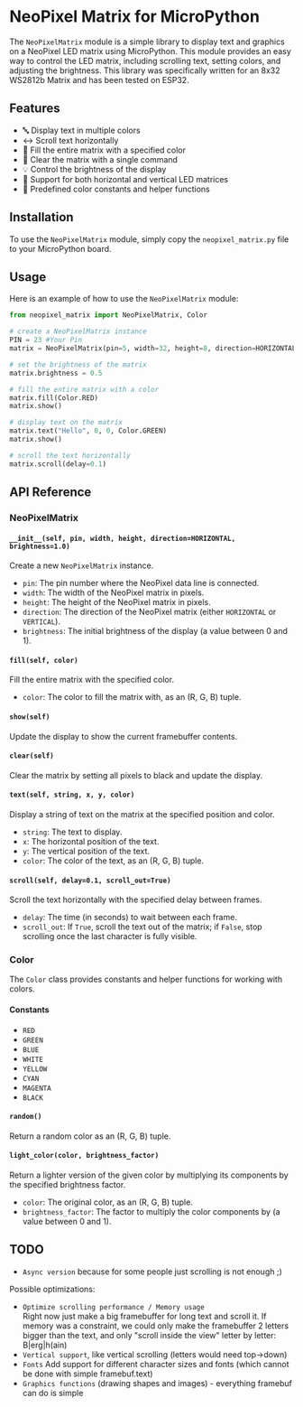# NeoPixel Matrix for MicroPython

The `NeoPixelMatrix` module is a simple library to display text and graphics on a NeoPixel LED matrix using MicroPython. This module provides an easy way to control the LED matrix, including scrolling text, setting colors, and adjusting the brightness. This library was specifically written for an 8x32 WS2812b Matrix and has been tested on ESP32.

## Features

- 🔤 Display text in multiple colors
- ↔️ Scroll text horizontally
- 🌈 Fill the entire matrix with a specified color
- 🧹 Clear the matrix with a single command
- 💡 Control the brightness of the display
- 🔄 Support for both horizontal and vertical LED matrices
- 🎨 Predefined color constants and helper functions

## Installation

To use the `NeoPixelMatrix` module, simply copy the `neopixel_matrix.py` file to your MicroPython board.

## Usage

Here is an example of how to use the `NeoPixelMatrix` module:

```python
from neopixel_matrix import NeoPixelMatrix, Color

# create a NeoPixelMatrix instance 
PIN = 23 #Your Pin
matrix = NeoPixelMatrix(pin=5, width=32, height=8, direction=HORIZONTAL)

# set the brightness of the matrix
matrix.brightness = 0.5

# fill the entire matrix with a color
matrix.fill(Color.RED)
matrix.show()

# display text on the matrix
matrix.text("Hello", 0, 0, Color.GREEN)
matrix.show()

# scroll the text horizontally
matrix.scroll(delay=0.1)
```

## API Reference

### NeoPixelMatrix

#### `__init__(self, pin, width, height, direction=HORIZONTAL, brightness=1.0)`

Create a new `NeoPixelMatrix` instance.

- `pin`: The pin number where the NeoPixel data line is connected.
- `width`: The width of the NeoPixel matrix in pixels.
- `height`: The height of the NeoPixel matrix in pixels.
- `direction`: The direction of the NeoPixel matrix (either `HORIZONTAL` or `VERTICAL`).
- `brightness`: The initial brightness of the display (a value between 0 and 1).

#### `fill(self, color)`

Fill the entire matrix with the specified color.

- `color`: The color to fill the matrix with, as an (R, G, B) tuple.

#### `show(self)`

Update the display to show the current framebuffer contents.

#### `clear(self)`

Clear the matrix by setting all pixels to black and update the display.

#### `text(self, string, x, y, color)`

Display a string of text on the matrix at the specified position and color.

- `string`: The text to display.
- `x`: The horizontal position of the text.
- `y`: The vertical position of the text.
- `color`: The color of the text, as an (R, G, B) tuple.

#### `scroll(self, delay=0.1, scroll_out=True)`

Scroll the text horizontally with the specified delay between frames.

- `delay`: The time (in seconds) to wait between each frame.
- `scroll_out`: If `True`, scroll the text out of the matrix; if `False`, stop scrolling once the last character is fully visible.

### Color

The `Color` class provides constants and helper functions for working with colors.

#### Constants

- `RED`
- `GREEN`
- `BLUE`
- `WHITE`
- `YELLOW`
- `CYAN`
- `MAGENTA`
- `BLACK`

#### `random()`

Return a random color as an (R, G, B) tuple.

#### `light_color(color, brightness_factor)`

Return a lighter version of the given color by multiplying its components by the specified brightness factor.

- `color`: The original color, as an (R, G, B) tuple.
- `brightness_factor`: The factor to multiply the color components by (a value between 0 and 1).

## TODO
- `Async version` because for some people just scrolling is not enough ;)

Possible optimizations:

- `Optimize scrolling performance / Memory usage`  
    Right now just make a big framebuffer for long text and scroll it. If memory was a constraint, we could only make the framebuffer 2 letters bigger than the text, and only "scroll inside the view" letter by letter:
    B|erg|h(ain)
- ``Vertical support``, like vertical scrolling (letters would need top->down)
- ``Fonts`` Add support for different character sizes and fonts (which cannot be done with simple framebuf.text)
- ``Graphics functions`` (drawing shapes and images) - everything framebuf can do is simple